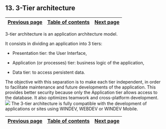 
## 13. 3-Tier architecture
			

| [Previous page](../Concepts_WM/1410086926.md) | [Table of contents](../Concepts_WM/1410086964.md) | [Next page](../Concepts_WM/1410086928.md) |
| --- | --- | --- |



<a name="NOTE1"></a>
<a name="NOTE1_1"></a>
3-tier architecture is an application architecture model.

It consists in dividing an application into 3 tiers:

- Presentation tier: the User Interface,

- Application (or processes) tier: business logic of the application,

- Data tier: to access persistent data.




The objective with this separation is to make each tier independent, in order to facilitate maintenance and future developments of the application. This provides better security because only the Application tier allows access to the database. It also optimizes teamwork and cross-platform development. ![](https://doc.pcsoft.fr/en-US/images/image.awp?langid=3&name=3tiers.gif)
The 3-tier architecture is fully compatible with the development of applications or sites using WINDEV, WEBDEV or WINDEV Mobile.

| [Previous page](../Concepts_WM/1410086926.md) | [Table of contents](../Concepts_WM/1410086964.md) | [Next page](../Concepts_WM/1410086928.md) |
| --- | --- | --- |




